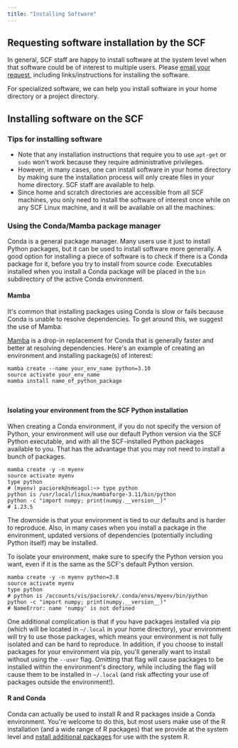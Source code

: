 ```yaml
---
title: "Installing Software"
---
```

## Requesting software installation by the SCF

In general, SCF staff are happy to install software at the system level
when that software could be of interest to multiple users. Please [email
your request](mailto:consult@stat.berkeley.edu), including
links/instructions for installing the software.

For specialized software, we can help you install software in your home
directory or a project directory.

## Installing software on the SCF

### Tips for installing software

- Note that any installation instructions that require you to use
  `apt-get` or `sudo` won't work because they require administrative
  privileges.
- However, in many cases, one can install software in your home
  directory by making sure the installation process will only create
  files in your home directory. SCF staff are available to help.
- Since home and scratch directories are accessible from all SCF
  machines, you only need to install the software of interest once while
  on any SCF Linux machine, and it will be available on all the
  machines.

### Using the Conda/Mamba package manager

Conda is a general package manager. Many users use it just to install
Python packages, but it can be used to install software more generally.
A good option for installing a piece of software is to check if there is
a Conda package for it, before you try to install from source code.
Executables installed when you install a Conda package will be placed in
the `bin` subdirectory of the active Conda environment.

#### <span id="cke_bm_305S" style="display: none;"> </span>Mamba<span id="mamba"></span>

It's common that installing packages using Conda is slow or fails
because Conda is unable to resolve dependencies. To get around this, we
suggest the use of Mamba.

[Mamba](https://mamba.readthedocs.io/en/latest/) is a drop-in
replacement for Conda that is generally faster and better at resolving
dependencies. Here's an example of creating an environment and
installing package(s) of interest:

    mamba create --name your_env_name python=3.10
    source activate your_env_name
    mamba install name_of_python_package

<div class="highlight">

 

</div>

#### Isolating your environment from the SCF Python installation<span id="conda-isolate"></span>

When creating a Conda environment, if you do not specify the version of
Python, your environment will use our default Python version via the SCF
Python executable, and with all the SCF-installed Python packages
available to you. That has the advantage that you may not need to
install a bunch of packages. 

    mamba create -y -n myenv
    source activate myenv
    type python
    # (myenv) paciorek@smeagol:~> type python
    python is /usr/local/linux/mambaforge-3.11/bin/python
    python -c "import numpy; print(numpy.__version__)"
    # 1.23.5

The downside is that your environment is tied to our defaults and is
harder to reproduce. Also, in many cases when you install a package in
the environment, updated versions of dependencies (potentially including
Python itself) may be installed.

To isolate your environment, make sure to specify the Python version you
want, even if it is the same as the SCF's default Python version.

    mamba create -y -n myenv python=3.8
    source activate myenv
    type python
    # python is /accounts/vis/paciorek/.conda/envs/myenv/bin/python
    python -c "import numpy; print(numpy.__version__)"
    # NameError: name 'numpy' is not defined

One additional complication is that if you have packages installed via
pip (which will be located in `~/.local` in your home directory), your
environment will try to use those packages, which means your environment
is not fully isolated and can be hard to reproduce. In addition, if you
choose to install packages for your environment via pip, you'll
generally want to install without using the `--user` flag. Omitting
that flag will cause packages to be installed within the environment's
directory, while including the flag will cause them to be installed in
`~/.local` (and risk affecting your use of packages outside the
environment!).

#### R and Conda

Conda can actually be used to install R and R packages inside a Conda
environment. You're welcome to do this, but most users make use of the R
installation (and a wide range of R packages) that we provide at the
system level and [nstall additional packages](/software/R-packages) for use
with the system R.
